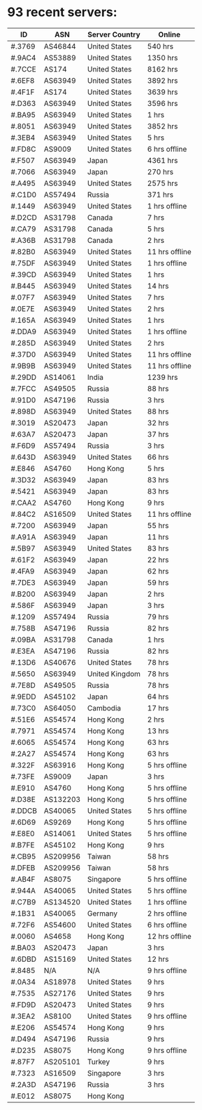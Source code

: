 # 93 recent servers:

| ID | ASN | Server Country | Online |
| ------ | ------ | ------ | ------ |
| #.3769 | AS46844 | United States | 540 hrs |
| #.9AC4 | AS53889 | United States | 1350 hrs |
| #.7CCE | AS174 | United States | 8162 hrs |
| #.6EF8 | AS63949 | United States | 3892 hrs |
| #.4F1F | AS174 | United States | 3639 hrs |
| #.D363 | AS63949 | United States | 3596 hrs |
| #.BA95 | AS63949 | United States | 1 hrs |
| #.8051 | AS63949 | United States | 3852 hrs |
| #.3EB4 | AS63949 | United States | 5 hrs |
| #.FD8C | AS9009 | United States | 6 hrs offline |
| #.F507 | AS63949 | Japan | 4361 hrs |
| #.7066 | AS63949 | Japan | 270 hrs |
| #.A495 | AS63949 | United States | 2575 hrs |
| #.C1D0 | AS57494 | Russia | 371 hrs |
| #.1449 | AS63949 | United States | 1 hrs offline |
| #.D2CD | AS31798 | Canada | 7 hrs |
| #.CA79 | AS31798 | Canada | 5 hrs |
| #.A36B | AS31798 | Canada | 2 hrs |
| #.82B0 | AS63949 | United States | 11 hrs offline |
| #.75DF | AS63949 | United States | 1 hrs offline |
| #.39CD | AS63949 | United States | 1 hrs |
| #.B445 | AS63949 | United States | 14 hrs |
| #.07F7 | AS63949 | United States | 7 hrs |
| #.0E7E | AS63949 | United States | 2 hrs |
| #.165A | AS63949 | United States | 1 hrs |
| #.DDA9 | AS63949 | United States | 1 hrs offline |
| #.285D | AS63949 | United States | 2 hrs |
| #.37D0 | AS63949 | United States | 11 hrs offline |
| #.9B9B | AS63949 | United States | 11 hrs offline |
| #.29DD | AS14061 | India | 1239 hrs |
| #.7FCC | AS49505 | Russia | 88 hrs |
| #.91D0 | AS47196 | Russia | 3 hrs |
| #.898D | AS63949 | United States | 88 hrs |
| #.3019 | AS20473 | Japan | 32 hrs |
| #.63A7 | AS20473 | Japan | 37 hrs |
| #.F6D9 | AS57494 | Russia | 3 hrs |
| #.643D | AS63949 | United States | 66 hrs |
| #.E846 | AS4760 | Hong Kong | 5 hrs |
| #.3D32 | AS63949 | Japan | 83 hrs |
| #.5421 | AS63949 | Japan | 83 hrs |
| #.CAA2 | AS4760 | Hong Kong | 9 hrs |
| #.84C2 | AS16509 | United States | 11 hrs offline |
| #.7200 | AS63949 | Japan | 55 hrs |
| #.A91A | AS63949 | Japan | 11 hrs |
| #.5B97 | AS63949 | United States | 83 hrs |
| #.61F2 | AS63949 | Japan | 22 hrs |
| #.4FA9 | AS63949 | Japan | 62 hrs |
| #.7DE3 | AS63949 | Japan | 59 hrs |
| #.B200 | AS63949 | Japan | 2 hrs |
| #.586F | AS63949 | Japan | 3 hrs |
| #.1209 | AS57494 | Russia | 79 hrs |
| #.758B | AS47196 | Russia | 82 hrs |
| #.09BA | AS31798 | Canada | 1 hrs |
| #.E3EA | AS47196 | Russia | 82 hrs |
| #.13D6 | AS40676 | United States | 78 hrs |
| #.5650 | AS63949 | United Kingdom | 78 hrs |
| #.7E8D | AS49505 | Russia | 78 hrs |
| #.9EDD | AS45102 | Japan | 64 hrs |
| #.73C0 | AS64050 | Cambodia | 17 hrs |
| #.51E6 | AS54574 | Hong Kong | 2 hrs |
| #.7971 | AS54574 | Hong Kong | 13 hrs |
| #.6065 | AS54574 | Hong Kong | 63 hrs |
| #.2A27 | AS54574 | Hong Kong | 63 hrs |
| #.322F | AS63916 | Hong Kong | 5 hrs offline |
| #.73FE | AS9009 | Japan | 3 hrs |
| #.E910 | AS4760 | Hong Kong | 5 hrs offline |
| #.D38E | AS132203 | Hong Kong | 5 hrs offline |
| #.DDCB | AS40065 | United States | 5 hrs offline |
| #.6D69 | AS9269 | Hong Kong | 5 hrs offline |
| #.E8E0 | AS14061 | United States | 5 hrs offline |
| #.B7FE | AS45102 | Hong Kong | 9 hrs |
| #.CB95 | AS209956 | Taiwan | 58 hrs |
| #.DFEB | AS209956 | Taiwan | 58 hrs |
| #.AB4F | AS8075 | Singapore | 5 hrs offline |
| #.944A | AS40065 | United States | 5 hrs offline |
| #.C7B9 | AS134520 | United States | 1 hrs offline |
| #.1B31 | AS40065 | Germany | 2 hrs offline |
| #.72F6 | AS54600 | United States | 6 hrs offline |
| #.0060 | AS4658 | Hong Kong | 12 hrs offline |
| #.BA03 | AS20473 | Japan | 3 hrs |
| #.6DBD | AS15169 | United States | 12 hrs |
| #.8485 | N/A | N/A | 9 hrs offline |
| #.0A34 | AS18978 | United States | 9 hrs |
| #.7535 | AS27176 | United States | 9 hrs |
| #.FD9D | AS20473 | United States | 9 hrs |
| #.3EA2 | AS8100 | United States | 9 hrs offline |
| #.E206 | AS54574 | Hong Kong | 9 hrs |
| #.D494 | AS47196 | Russia | 9 hrs |
| #.D235 | AS8075 | Hong Kong | 9 hrs offline |
| #.87F7 | AS205101 | Turkey | 9 hrs |
| #.7323 | AS16509 | Singapore | 3 hrs |
| #.2A3D | AS47196 | Russia | 3 hrs |
| #.E012 | AS8075 | Hong Kong | |


